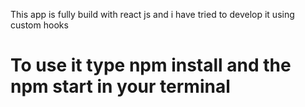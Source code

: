 This app is fully build with react js and  i have tried to develop it using custom hooks

# To use it type npm install and the npm start in your terminal
